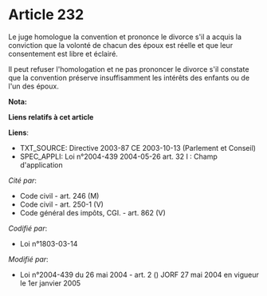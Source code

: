 # Article 232

Le juge homologue la convention et prononce le divorce s'il a acquis la conviction que la volonté de chacun des époux est
réelle et que leur consentement est libre et éclairé.

Il peut refuser l'homologation et ne pas prononcer le divorce s'il constate que la convention préserve insuffisamment les
intérêts des enfants ou de l'un des époux.

**Nota:**



**Liens relatifs à cet article**

**Liens**:

  - TXT_SOURCE: Directive 2003-87 CE 2003-10-13 (Parlement et Conseil)
  - SPEC_APPLI: Loi n°2004-439 2004-05-26 art. 32 I : Champ d'application

_Cité par_:

  - Code civil - art. 246 (M)
  - Code civil - art. 250-1 (V)
  - Code général des impôts, CGI. - art. 862 (V)

_Codifié par_:

  - Loi n°1803-03-14

_Modifié par_:

  - Loi n°2004-439 du 26 mai 2004 - art. 2 () JORF 27 mai 2004 en vigueur le 1er janvier 2005
